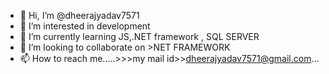 - 👋 Hi, I’m @dheerajyadav7571
- 👀 I’m interested in development
- 🌱 I’m currently learning JS,.NET framework , SQL SERVER
- 💞️ I’m looking to collaborate on >NET FRAMEWORK
- 📫 How to reach me.....>>>my mail id>>dheerajyadav7571@gmail.com...


